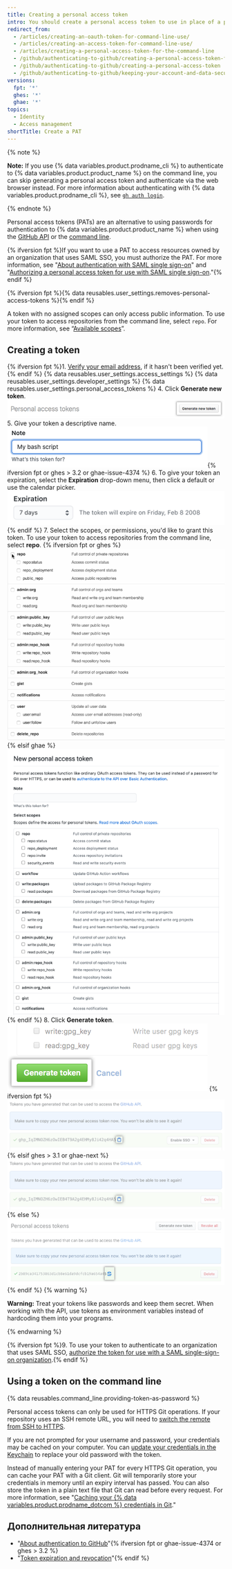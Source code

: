 ```yaml
---
title: Creating a personal access token
intro: You should create a personal access token to use in place of a password with the command line or with the API.
redirect_from:
  - /articles/creating-an-oauth-token-for-command-line-use/
  - /articles/creating-an-access-token-for-command-line-use/
  - /articles/creating-a-personal-access-token-for-the-command-line
  - /github/authenticating-to-github/creating-a-personal-access-token-for-the-command-line
  - /github/authenticating-to-github/creating-a-personal-access-token
  - /github/authenticating-to-github/keeping-your-account-and-data-secure/creating-a-personal-access-token
versions:
  fpt: '*'
  ghes: '*'
  ghae: '*'
topics:
  - Identity
  - Access management
shortTitle: Create a PAT
---
```


{% note %}

**Note:** If you use {% data variables.product.prodname_cli %} to authenticate to {% data variables.product.product_name %} on the command line, you can skip generating a personal access token and authenticate via the web browser instead. For more information about authenticating with {% data variables.product.prodname_cli %}, see [`gh auth login`](https://cli.github.com/manual/gh_auth_login).

{% endnote %}

Personal access tokens (PATs) are an alternative to using passwords for authentication to {% data variables.product.product_name %} when using the [GitHub API](/rest/overview/other-authentication-methods#via-oauth-and-personal-access-tokens) or the [command line](#using-a-token-on-the-command-line).

{% ifversion fpt %}If you want to use a PAT to access resources owned by an organization that uses SAML SSO, you must authorize the PAT. For more information, see "[About authentication with SAML single sign-on](/github/authenticating-to-github/about-authentication-with-saml-single-sign-on)" and "[Authorizing a personal access token for use with SAML single sign-on](/github/authenticating-to-github/authorizing-a-personal-access-token-for-use-with-saml-single-sign-on)."{% endif %}

{% ifversion fpt %}{% data reusables.user_settings.removes-personal-access-tokens %}{% endif %}

A token with no assigned scopes can only access public information. To use your token to access repositories from the command line, select `repo`. For more information, see “[Available scopes](/apps/building-oauth-apps/scopes-for-oauth-apps#available-scopes)”.

## Creating a token

{% ifversion fpt %}1. [Verify your email address](/github/getting-started-with-github/verifying-your-email-address), if it hasn't been verified yet.{% endif %}
{% data reusables.user_settings.access_settings %}
{% data reusables.user_settings.developer_settings %}
{% data reusables.user_settings.personal_access_tokens %}
4. Click **Generate new token**. ![Generate new token button](/assets/images/help/settings/generate_new_token.png)
5. Give your token a descriptive name. ![Token description field](/assets/images/help/settings/token_description.png){% ifversion fpt or ghes > 3.2 or ghae-issue-4374 %}
6. To give your token an expiration, select the **Expiration** drop-down menu, then click a default or use the calendar picker. ![Token expiration field](/assets/images/help/settings/token_expiration.png){% endif %}
7. Select the scopes, or permissions, you'd like to grant this token. To use your token to access repositories from the command line, select **repo**.
   {% ifversion fpt or ghes %}
   ![Selecting token scopes](/assets/images/help/settings/token_scopes.gif)
   {% elsif ghae %}
   ![Selecting token scopes](/assets/images/enterprise/github-ae/settings/access-token-scopes-for-ghae.png)
   {% endif %}
8. Click **Generate token**. ![Generate token button](/assets/images/help/settings/generate_token.png)
   {% ifversion fpt %}
   ![Newly created token](/assets/images/help/settings/personal_access_tokens.png)
   {% elsif ghes > 3.1 or ghae-next %}
   ![Newly created token](/assets/images/help/settings/personal_access_tokens_ghe.png)
   {% else %}
   ![Newly created token](/assets/images/help/settings/personal_access_tokens_ghe_legacy.png)
   {% endif %}
   {% warning %}

   **Warning:** Treat your tokens like passwords and keep them secret. When working with the API, use tokens as environment variables instead of hardcoding them into your programs.

   {% endwarning %}

{% ifversion fpt %}9. To use your token to authenticate to an organization that uses SAML SSO, [authorize the token for use with a SAML single-sign-on organization](/github/authenticating-to-github/authorizing-a-personal-access-token-for-use-with-saml-single-sign-on).{% endif %}

## Using a token on the command line

{% data reusables.command_line.providing-token-as-password %}

Personal access tokens can only be used for HTTPS Git operations. If your repository uses an SSH remote URL, you will need to [switch the remote from SSH to HTTPS](/github/getting-started-with-github/managing-remote-repositories/#switching-remote-urls-from-ssh-to-https).

If you are not prompted for your username and password, your credentials may be cached on your computer. You can [update your credentials in the Keychain](/github/getting-started-with-github/updating-credentials-from-the-macos-keychain) to replace your old password with the token.

Instead of manually entering your PAT for every HTTPS Git operation, you can cache your PAT with a Git client. Git will temporarily store your credentials in memory until an expiry interval has passed. You can also store the token in a plain text file that Git can read before every request. For more information, see "[Caching your {% data variables.product.prodname_dotcom %} credentials in Git](/github/getting-started-with-github/caching-your-github-credentials-in-git)."

## Дополнительная литература

- "[About authentication to GitHub](/github/authenticating-to-github/about-authentication-to-github)"{% ifversion fpt or ghae-issue-4374 or ghes > 3.2 %}
- "[Token expiration and revocation](/github/authenticating-to-github/keeping-your-account-and-data-secure/token-expiration-and-revocation)"{% endif %}
